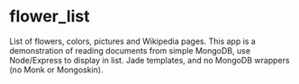 # flower_list
List of flowers, colors, pictures and Wikipedia pages. This app is a demonstration of reading documents from simple MongoDB, use Node/Express to display in list. Jade templates, and no MongoDB wrappers (no Monk or Mongoskin).
